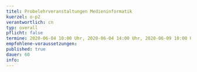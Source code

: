 ```yaml
---
titel: Probelehrveranstaltungen Medieninformatik
kuerzel: o-p2
verantwortlich: cn
typ: overall
pflicht: false
termine: 2020-06-04 10:00 Uhr, 2020-06-04 14:00 Uhr, 2020-06-09 10:00 Uhr, 
empfohlene-voraussetzungen: 
published: true
dauer: 60
info:
---
```


